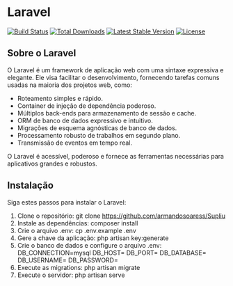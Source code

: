 
# Laravel

[![Build Status](https://github.com/laravel/framework/workflows/tests/badge.svg)](https://github.com/laravel/framework/actions)
[![Total Downloads](https://img.shields.io/packagist/dt/laravel/framework)](https://packagist.org/packages/laravel/framework)
[![Latest Stable Version](https://img.shields.io/packagist/v/laravel/framework)](https://packagist.org/packages/laravel/framework)
[![License](https://img.shields.io/packagist/l/laravel/framework)](https://packagist.org/packages/laravel/framework)

## Sobre o Laravel

O Laravel é um framework de aplicação web com uma sintaxe expressiva e elegante. Ele visa facilitar o desenvolvimento, fornecendo tarefas comuns usadas na maioria dos projetos web, como:

- Roteamento simples e rápido.
- Container de injeção de dependência poderoso.
- Múltiplos back-ends para armazenamento de sessão e cache.
- ORM de banco de dados expressivo e intuitivo.
- Migrações de esquema agnósticas de banco de dados.
- Processamento robusto de trabalhos em segundo plano.
- Transmissão de eventos em tempo real.

O Laravel é acessível, poderoso e fornece as ferramentas necessárias para aplicativos grandes e robustos.

## Instalação

Siga estes passos para instalar o Laravel:

1. Clone o repositório:
git clone https://github.com/armandosoaress/Supliu
2. Instale as dependências:
 composer install
3. Crie o arquivo .env:
cp .env.example .env
4. Gere a chave da aplicação:
php artisan key:generate
5. Crie o banco de dados e configure o arquivo .env:
DB_CONNECTION=mysql
DB_HOST=
DB_PORT=
DB_DATABASE=
DB_USERNAME=
DB_PASSWORD=
6. Execute as migrations:
php artisan migrate
7. Execute o servidor:
php artisan serve

